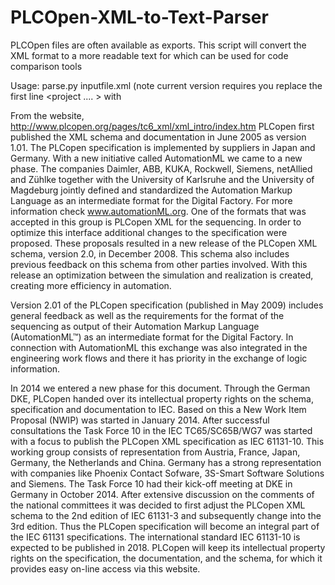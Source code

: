 # PLCOpen-XML-to-Text-Parser
PLCOpen files are often available as exports.  This script will convert the XML format to a more readable text for which can be used for code comparison tools

Usage:   parse.py inputfile.xml  (note current version requires you replace the first line <project .... > with <project>

From the website, http://www.plcopen.org/pages/tc6_xml/xml_intro/index.htm
PLCopen first published the XML schema and documentation in June 2005 as version 1.01. The PLCopen specification is implemented by suppliers in Japan and Germany.
With a new initiative called AutomationML we came to a new phase. The companies Daimler, ABB, KUKA, Rockwell, Siemens, netAllied and Zühlke together with the University of Karlsruhe and the University of Magdeburg jointly defined and standardized the Automation Markup Language as an intermediate format for the Digital Factory. For more information check www.automationML.org. 
One of the formats that was accepted in this group is PLCopen XML for the sequencing. In order to optimize this interface additional changes to the specification were proposed. These proposals resulted in a new release of the PLCopen XML schema, version 2.0, in December 2008. This schema also includes previous feedback on this schema from other parties involved. With this release an optimization between the simulation and realization is created, creating more efficiency in automation. 

Version 2.01 of the PLCopen specification (published in May 2009) includes general feedback as well as the requirements for the format of the sequencing as output of their Automation Markup Language (AutomationML™) as an intermediate format for the Digital Factory. In connection with AutomationML this exchange was also integrated in the engineering work flows and there it has priority in the exchange of logic information.

In 2014 we entered a new phase for this document. Through the German DKE, PLCopen handed over its intellectual property rights on the schema, specification and documentation to IEC. Based on this a New Work Item Proposal (NWIP) was started in January 2014. 
After successful consultations the Task Force 10 in the IEC TC65/SC65B/WG7 was started with a focus to publish the PLCopen XML specification as IEC 61131-10. This working group consists of representation from Austria, France, Japan, Germany, the Netherlands and China. Germany has a strong representation with companies like Phoenix Contact Sofware, 3S-Smart Software Solutions and Siemens. The Task Force 10 had their kick-off meeting at DKE in Germany in October 2014. After extensive discussion on the comments of the national committees it was decided to first adjust the PLCopen XML schema to the 2nd edition of IEC 61131-3 and subsequently change into the 3rd edition. Thus the PLCopen specification will become an integral part of the IEC 61131 specifications. The international standard IEC 61131-10 is expected to be published in 2018. PLCopen will keep its intellectual property rights on the specification, the documentation, and the schema, for which it provides easy on-line access via this website.
